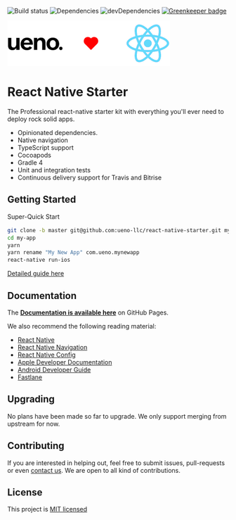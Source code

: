![Build status](https://travis-ci.org/ueno-llc/react-native-starter.svg?branch=master) ![Dependencies](https://david-dm.org/ueno-llc/react-native-starter/status.svg) ![devDependencies](https://david-dm.org/ueno-llc/react-native-starter/dev-status.svg) [![Greenkeeper badge](https://badges.greenkeeper.io/ueno-llc/react-native-starter.svg)](https://greenkeeper.io/)

![Ueno](/docs/images/_ueno-loves-react.png)

# React Native Starter

The Professional react-native starter kit with everything you'll ever need to deploy rock solid apps.

 - Opinionated dependencies.
 - Native navigation
 - TypeScript support
 - Cocoapods
 - Gradle 4
 - Unit and integration tests
 - Continuous delivery support for Travis and Bitrise

## Getting Started

Super-Quick Start

```bash
git clone -b master git@github.com:ueno-llc/react-native-starter.git my-app
cd my-app
yarn
yarn rename "My New App" com.ueno.mynewapp
react-native run-ios
```

[Detailed guide here](https://ueno-llc.github.io/react-native-starter/#/GETTING_STARTED)

## Documentation

The **[Documentation is available here](https://ueno-llc.github.io/react-native-starter)** on GitHub Pages.

We also recommend the following reading material:
 - [React Native](https://facebook.github.io/react-native/)
 - [React Native Navigation](https://wix.github.io/react-native-navigation/)
 - [React Native Config](https://github.com/luggit/react-native-config)
 - [Apple Developer Documentation](https://developer.apple.com/documentation/)
 - [Android Developer Guide](https://developer.android.com/guide/index.html)
 - [Fastlane](https://docs.fastlane.tools)

## Upgrading

No plans have been made so far to upgrade.
We only support merging from upstream for now.

## Contributing

If you are interested in helping out, feel free to submit issues, pull-requests or even [contact us](mailto:birkir@ueno.co). We are open to all kind of contributions.

## License

This project is [MIT licensed](/LICENSE.md)

